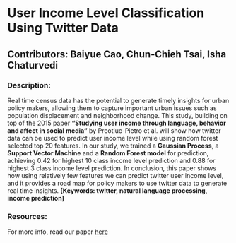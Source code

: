 # User Income Level Classification Using Twitter Data
## Contributors: Baiyue Cao, Chun-Chieh Tsai, Isha Chaturvedi

### Description: 
Real time census data has the potential to generate timely insights for urban policy makers, allowing them to capture important urban issues such as population displacement and neighborhood change. 
This study, building on top of the 2015 paper **“Studying user income through language, behavior and affect in social media”** by Preotiuc-Pietro et al. will show how twitter data can be used to predict user income level while using random forest selected top 20 features. In our study, we trained a __Gaussian Process__, a __Support Vector Machine__ and a __Random Forest model__ for prediction, achieving 0.42 for highest 10  class income level prediction and 0.88 for highest 3 class income level prediction. In conclusion, this paper shows how using relatively few features we can predict twitter user income level, and it provides a road map for policy makers to use twitter data to generate real time insights. __[Keywords: twitter, natural language processing, income prediction]__

### Resources: 
For more info, read our paper [here](https://drive.google.com/file/d/1sL9047f7kqp8z6D7ems-ttGPhr99eVAL/view?usp=sharing)

